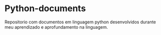 # Python-documents
Repositorio com documentos em linguagem python desenvolvidos durante meu aprendizado e aprofundamento na linguagem.
